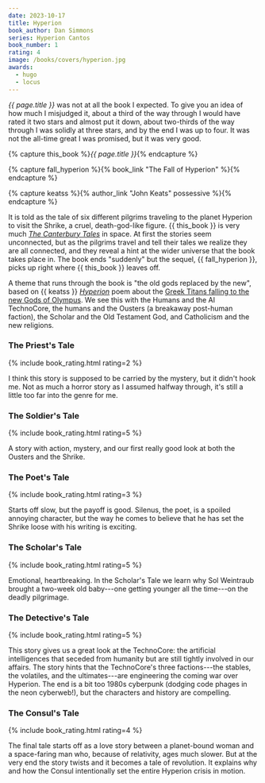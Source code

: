 ```yaml
---
date: 2023-10-17
title: Hyperion
book_author: Dan Simmons
series: Hyperion Cantos
book_number: 1
rating: 4
image: /books/covers/hyperion.jpg
awards:
  - hugo
  - locus
---
```


<cite class="book-title">{{ page.title }}</cite> was not at all the book I
expected. To give you an idea of how much I misjudged it, about a third of the
way through I would have rated it two stars and almost put it down, about
two-thirds of the way through I was solidly at three stars, and by the end I
was up to four. It was not the all-time great I was promised, but it was very
good.

{% capture this_book %}<cite class="book-title">{{ page.title }}</cite>{% endcapture %}

{% capture fall_hyperion %}{% book_link "The Fall of Hyperion" %}{% endcapture %}

{% capture keatss %}{% author_link "John Keats" possessive %}{% endcapture %}

It is told as the tale of six different pilgrims traveling to the planet
Hyperion to visit the Shrike, a cruel, death-god-like figure. {{ this_book }}
is very much <cite class="book-title">[The Canterbury Tales][tales]</cite> in
space. At first the stories seem unconnected, but as the pilgrims travel and
tell their tales we realize they are all connected, and they reveal a hint at
the wider universe that the book takes place in. The book ends "suddenly" but
the sequel, {{ fall_hyperion }}, picks up right where {{ this_book }} leaves
off.

[tales]: https://en.wikipedia.org/wiki/The_Canterbury_Tales

A theme that runs through the book is "the old gods replaced by the new",
based on {{ keatss }} <cite class="book-title">[Hyperion][hyperion]</cite>
poem about the [Greek Titans falling to the new Gods of Olympus][titanomachy].
We see this with the Humans and the AI TechnoCore, the humans and the Ousters
(a breakaway post-human faction), the Scholar and the Old Testament God, and
Catholicism and the new religions.

[hyperion]: https://en.wikipedia.org/wiki/Hyperion_(poem)
[titanomachy]: https://en.wikipedia.org/wiki/Titanomachy

### The Priest's Tale
{% include book_rating.html rating=2 %}

I think this story is supposed to be carried by the mystery, but it didn't
hook me. Not as much a horror story as I assumed halfway through, it's still a
little too far into the genre for me.

### The Soldier's Tale
{% include book_rating.html rating=5 %}

A story with action, mystery, and our first really good look at both the
Ousters and the Shrike.

### The Poet's Tale
{% include book_rating.html rating=3 %}

Starts off slow, but the payoff is good. Silenus, the poet, is a spoiled
annoying character, but the way he comes to believe that he has set the Shrike
loose with his writing is exciting.

### The Scholar's Tale
{% include book_rating.html rating=5 %}

Emotional, heartbreaking. In the Scholar's Tale we learn why Sol Weintraub
brought a two-week old baby---one getting younger all the time---on the deadly
pilgrimage.

### The Detective's Tale
{% include book_rating.html rating=5 %}

This story gives us a great look at the TechnoCore: the artificial
intelligences that seceded from humanity but are still tightly involved in our
affairs. The story hints that the TechnoCore's three factions---the stables,
the volatiles, and the ultimates---are engineering the coming war over
Hyperion. The end is a bit too 1980s cyberpunk (dodging code phages in the
neon cyberweb!), but the characters and history are compelling.

### The Consul's Tale
{% include book_rating.html rating=4 %}

The final tale starts off as a love story between a planet-bound woman and a
space-faring man who, because of relativity, ages much slower. But at the very
end the story twists and it becomes a tale of revolution. It explains why and
how the Consul intentionally set the entire Hyperion crisis in motion.
